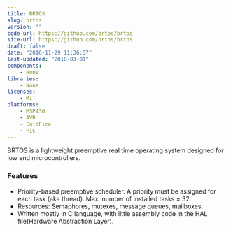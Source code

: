 ```yaml
---
title: BRTOS
slug: brtos
version: ""
code-url: https://github.com/brtos/brtos
site-url: https://github.com/brtos/brtos
draft: false
date: "2016-11-29 11:36:57"
last-updated: "2018-03-01"
components:
    - None
libraries:
    - None
licenses:
    - MIT
platforms:
    - MSP430
    - AVR
    - ColdFire
    - PIC
---
```

BRTOS is a lightweight preemptive real time operating system designed for low end microcontrollers.

<!--more-->

### Features

- Priority-based preemptive scheduler. A priority must be assigned for each task (aka thread). Max. number of installed tasks = 32.
- Resources: Semaphores, mutexes, message queues, mailboxes.
- Written mostly in C language, with little assembly code in the HAL file(Hardware Abstraction Layer).

<!--github-projects-->